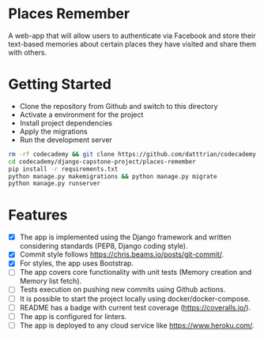 # Places Remember

A web-app that will allow users to authenticate via Facebook and store their text-based memories about certain places they have visited and share them with others.

# Getting Started

- Clone the repository from Github and switch to this directory
- Activate a environment for the project
- Install project dependencies
- Apply the migrations
- Run the development server

```bash
rm -rf codecademy && git clone https://github.com/datttrian/codecademy
cd codecademy/django-capstone-project/places-remember
pip install -r requirements.txt
python manage.py makemigrations && python manage.py migrate
python manage.py runserver
```

# Features

- [x] The app is implemented using the Django framework and written considering standards (PEP8, Django coding style).
- [x] Commit style follows https://chris.beams.io/posts/git-commit/.
- [x] For styles, the app uses Bootstrap.
- [ ] The app covers core functionality with unit tests (Memory creation and Memory list fetch).
- [ ] Tests execution on pushing new commits using Github actions.
- [ ] It is possible to start the project locally using docker/docker-compose.
- [ ] README has a badge with current test coverage (https://coveralls.io/).
- [ ] The app is configured for linters.
- [ ] The app is deployed to any cloud service like https://www.heroku.com/.
